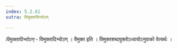 ```yaml
---
index: 5.2.61
sutra: विमुक्तादिभ्योऽण्

---
```

_विमुक्तादिभ्योऽण्_ - विमुक्तादिभ्योऽण् । वैमुक्त इति । विमुक्तशब्दयुक्तोऽध्यायोऽनुवाको वेत्यर्थः ।